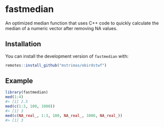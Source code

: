 
<!-- README.md is generated from README.Rmd. Please edit that file -->

# fastmedian

An optimized median function that uses C++ code to quickly calculate the
median of a numeric vector after removing NA values.

## Installation

You can install the development version of `fastmedian` with:

``` r
remotes::install_github("mstrimas/ebirdstwf")
```

## Example

``` r
library(fastmedian)
med(1:4)
#> [1] 2.5
med(c(1:3, 100, 1000))
#> [1] 3
med(c(NA_real_, 1:3, 100, NA_real_, 1000, NA_real_))
#> [1] 3
```
